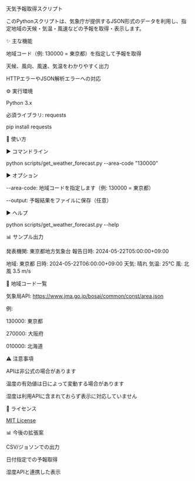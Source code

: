 天気予報取得スクリプト

このPythonスクリプトは、気象庁が提供するJSON形式のデータを利用し、指定地域の天候・気温・風速などの予報を取得・表示します。

✨ 主な機能

地域コード（例: 130000 = 東京都）を指定して予報を取得

天候、風向、風速、気温をわかりやすく出力

HTTPエラーやJSON解析エラーへの対応

⚙️ 実行環境

Python 3.x

必須ライブラリ: requests

pip install requests

🔧 使い方

▶ コマンドライン

python scripts/get_weather_forecast.py --area-code "130000"

▶ オプション

--area-code: 地域コードを指定します（例: 130000 = 東京都）

--output: 予報結果をファイルに保存（任意）

▶ ヘルプ

python scripts/get_weather_forecast.py --help

📊 サンプル出力

発表機関: 東京都地方気象台
報告日時: 2024-05-22T05:00:00+09:00

地域: 東京都
日時: 2024-05-22T06:00:00+09:00
  天気: 晴れ
  気温: 25℃
  風: 北風 3.5 m/s

📖 地域コード一覧

気象局API:
https://www.jma.go.jp/bosai/common/const/area.json

例:

130000: 東京都

270000: 大阪府

010000: 北海道

⚠️ 注意事項

APIは非公式の場合があります

温度の有効値は日によって変動する場合があります

湿度は利用APIに含まれておらず表示に対応していません

📄 ライセンス

[MIT License](./LICENSE)

📊 今後の拡張案

CSV/ジョソンでの出力

日付指定での予報取得

湿度APIと連携した表示

